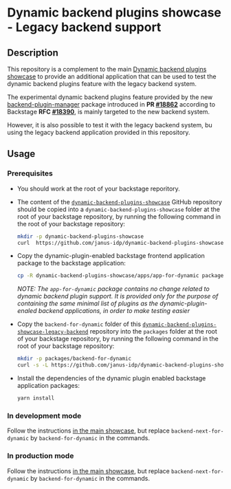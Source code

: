 # Dynamic backend plugins showcase - Legacy backend support

## Description

This repository is a complement to the main [Dynamic backend plugins showcase](https://github.com/janus-idp/dynamic-backend-plugins-showcase) to provide an additional application that can be used to test the dynamic backend plugins feature with the legacy backend system.

The experimental dynamic backend plugins feature provided by the new [backend-plugin-manager](https://github.com/davidfestal/backstage/tree/new-backend-plugin-manager/packages/backend-plugin-manager) package introduced in **PR [#18862](https://github.com/backstage/backstage/pull/18862)** according to Backstage **RFC [#18390](https://github.com/backstage/backstage/issues/18390)**, is mainly targeted to the new backend system.

However, it is also possible to test it with the legacy backend system, bu using the legacy backend application provided in this repository.

## Usage

### Prerequisites

- You should work at the root of your backstage reporitory.

- The content of the [`dynamic-backend-plugins-showcase`](https://github.com/janus-idp/dynamic-backend-plugins-showcase) GitHub repository should be copied into a `dynamic-backend-plugins-showcase` folder at the root of your backstage repository, by running the following command in the root of your backstage repository:

  ```bash
  mkdir -p dynamic-backend-plugins-showcase
  curl  https://github.com/janus-idp/dynamic-backend-plugins-showcase/archive/main.tar.gz | tar -xz -C dynamic-backend-plugins-showcase --strip-components=1
  ```

- Copy the dynamic-plugin-enabled backstage frontend application package to the backstage application:

  ```bash
  cp -R dynamic-backend-plugins-showcase/apps/app-for-dynamic packages
  ```

  _NOTE: The `app-for-dynamic` package contains no change related to dynamic backend plugin support. It is provided only for the purpose of containing the same minimal list of plugins as the dynamic-plugin-enaled backend applications, in order to make testing easier_

- Copy the `backend-for-dynamic` folder of this [`dynamic-backend-plugins-showcase-legacy-backend`](https://github.com/janus-idp/dynamic-backend-plugins-showcase-legacy-backend) repository into the `packages` folder at the root of your backstage repository, by running the following command in the root of your backstage repository:

  ```bash
  mkdir -p packages/backend-for-dynamic
  curl -s -L https://github.com/janus-idp/dynamic-backend-plugins-showcase-legacy-backend/archive/main.tar.gz | tar -xz -C packages/backend-for-dynamic --strip-components=2
  ```

- Install the dependencies of the dynamic plugin enabled backstage application packages:

  ```bash
  yarn install
  ```

### In development mode

Follow the instructions [in the main showcase](https://github.com/janus-idp/dynamic-backend-plugins-showcase#in-development-mode), but replace `backend-next-for-dynamic` by `backend-for-dynamic` in the commands.

### In production mode

Follow the instructions [in the main showcase](https://github.com/janus-idp/dynamic-backend-plugins-showcase#in-production-mode), but replace `backend-next-for-dynamic` by `backend-for-dynamic` in the commands.
